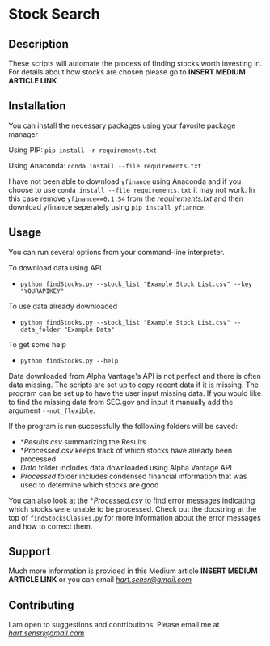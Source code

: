 # Stock Search

## Description

These scripts will automate the process of finding stocks worth investing in.
For details about how stocks are chosen please go to **INSERT MEDIUM ARTICLE LINK**

## Installation

You can install the necessary packages using your favorite package manager

Using PIP: `pip install -r requirements.txt`

Using Anaconda: `conda install --file requirements.txt`

I have not been able to download `yfinance` using Anaconda and if
you choose to use `conda install --file requirements.txt` it may not work.
In this case remove `yfinance==0.1.54` from the *requirements.txt* and then
download yfinance seperately using `pip install yfiannce`.

## Usage

You can run several options from your command-line interpreter.

To download data using API
- `python findStocks.py --stock_list "Example Stock List.csv" --key "YOURAPIKEY"`

To use data already downloaded
- `python findStocks.py --stock_list "Example Stock List.csv" --data_folder "Example Data"`

To get some help
- `python findStocks.py --help`

Data downloaded from Alpha Vantage's API is not perfect and there is often
data missing. The scripts are set up to copy recent data if it is missing.
The program can be set up to have the user input missing data. If you would
like to find the missing data from SEC.gov and input it manually add the
argument `--not_flexible`.

If the program is run successfully the following folders will be saved:
- **Results.csv* summarizing the Results
- **Processed.csv* keeps track of which stocks have already been processed
- *Data* folder includes data downloaded using Alpha Vantage API
- *Processed* folder includes condensed financial information that was used to determine which stocks are good

You can also look at the **Processed.csv* to find error messages indicating
which stocks were unable to be processed. Check out the docstring at the top of
`findStocksClasses.py` for more information about the error messages and how
to correct them.

## Support

Much more information is provided in this Medium article **INSERT MEDIUM ARTICLE LINK** or you can email *hart.sensr@gmail.com*

## Contributing

I am open to suggestions and contributions. Please email me at *hart.sensr@gmail.com*